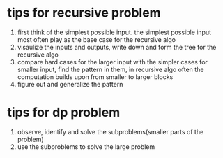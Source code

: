 # tips for recursive problem
1. first think of the simplest possible input. the simplest possible input
most often play as the base case for the recursive algo
2. visaulize the inputs and outputs, write down and form the tree
for the recursive algo
3. compare hard cases for the larger input with the simpler cases
for smaller input, find the pattern in them, in recursive algo
often the computation builds upon from smaller to larger blocks
4. figure out and generalize the pattern


# tips for dp problem
1. observe, identify and solve the subproblems(smaller parts of the problem)
2. use the subproblems to solve the large problem